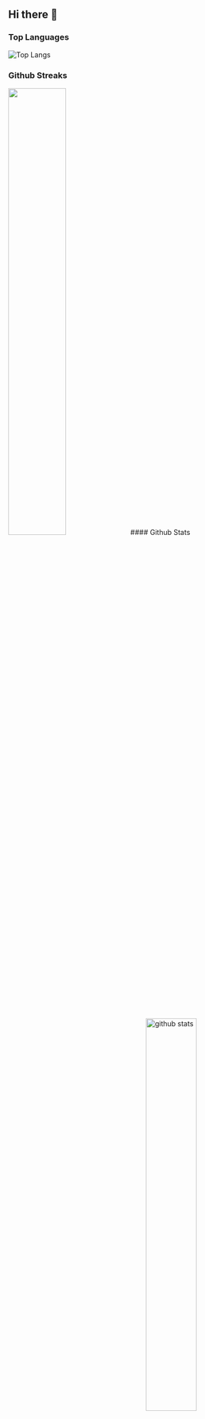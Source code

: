 ## Hi there 👋

<!--
**mbabari/mbabari** is a ✨ _special_ ✨ repository because its `README.md` (this file) appears on your GitHub profile.

Here are some ideas to get you started:

- 🔭 I’m currently working on ...
- 🌱 I’m currently learning ...
- 👯 I’m looking to collaborate on ...
- 🤔 I’m looking for help with ...
- 💬 Ask me about ...
- 📫 How to reach me: ...
- 😄 Pronouns: ...
- ⚡ Fun fact: ...
-->
### Top Languages
 ![Top Langs](https://github-readme-stats.vercel.app/api/top-langs/?username=kritika-pattalam&layout=compact)
### Github Streaks
<img src="https://github-readme-streak-stats.herokuapp.com/?user=kritika-pattalam&theme=dark" width="48%" >
#### Github Stats
<img src="https://github-readme-stats.vercel.app/api?username={username}&show_icons=true&theme=gotham" alt="github stats" width="45%" align="right"/>
